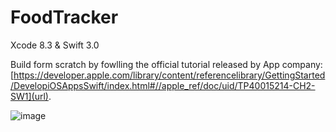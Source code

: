 # FoodTracker
Xcode 8.3 &amp; Swift 3.0 

Build form scratch by fowlling the official tutorial released by App company: [https://developer.apple.com/library/content/referencelibrary/GettingStarted/DevelopiOSAppsSwift/index.html#//apple_ref/doc/uid/TP40015214-CH2-SW1](url). 


![image](https://cloud.githubusercontent.com/assets/22356188/25635386/f1ff0348-2f4b-11e7-8d1e-5917921531d0.png)
